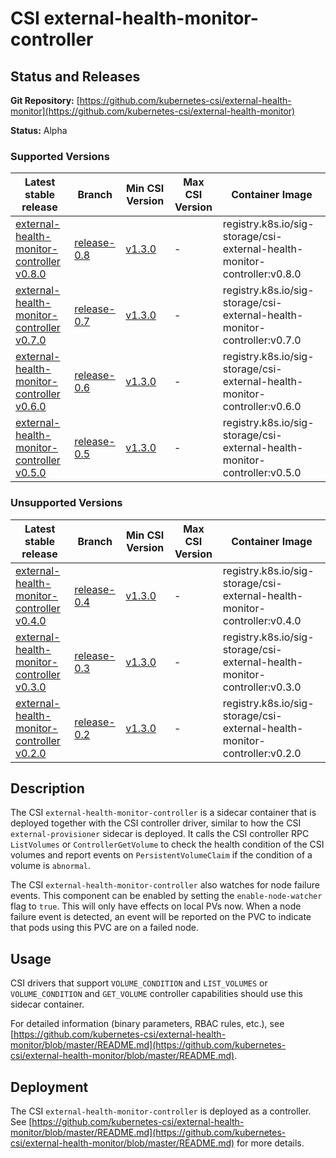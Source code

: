 # CSI external-health-monitor-controller

## Status and Releases

**Git Repository:** [https://github.com/kubernetes-csi/external-health-monitor](https://github.com/kubernetes-csi/external-health-monitor)

**Status:** Alpha 

### Supported Versions
Latest stable release | Branch | Min CSI Version | Max CSI Version | Container Image
--|--|--|--|--
[external-health-monitor-controller v0.8.0](https://github.com/kubernetes-csi/external-health-monitor/releases/tag/v0.8.0) | [release-0.8](https://github.com/kubernetes-csi/external-health-monitor/tree/release-0.8) | [v1.3.0](https://github.com/container-storage-interface/spec/releases/tag/v1.3.0) | - | registry.k8s.io/sig-storage/csi-external-health-monitor-controller:v0.8.0
[external-health-monitor-controller v0.7.0](https://github.com/kubernetes-csi/external-health-monitor/releases/tag/v0.7.0) | [release-0.7](https://github.com/kubernetes-csi/external-health-monitor/tree/release-0.7) | [v1.3.0](https://github.com/container-storage-interface/spec/releases/tag/v1.3.0) | - | registry.k8s.io/sig-storage/csi-external-health-monitor-controller:v0.7.0
[external-health-monitor-controller v0.6.0](https://github.com/kubernetes-csi/external-health-monitor/releases/tag/v0.6.0) | [release-0.6](https://github.com/kubernetes-csi/external-health-monitor/tree/release-0.6) | [v1.3.0](https://github.com/container-storage-interface/spec/releases/tag/v1.3.0) | - | registry.k8s.io/sig-storage/csi-external-health-monitor-controller:v0.6.0
[external-health-monitor-controller v0.5.0](https://github.com/kubernetes-csi/external-health-monitor/releases/tag/v0.5.0) | [release-0.5](https://github.com/kubernetes-csi/external-health-monitor/tree/release-0.5) | [v1.3.0](https://github.com/container-storage-interface/spec/releases/tag/v1.3.0) | - | registry.k8s.io/sig-storage/csi-external-health-monitor-controller:v0.5.0

### Unsupported Versions
Latest stable release | Branch | Min CSI Version | Max CSI Version | Container Image
--|--|--|--|--
[external-health-monitor-controller v0.4.0](https://github.com/kubernetes-csi/external-health-monitor/releases/tag/v0.4.0) | [release-0.4](https://github.com/kubernetes-csi/external-health-monitor/tree/release-0.4) | [v1.3.0](https://github.com/container-storage-interface/spec/releases/tag/v1.3.0) | - | registry.k8s.io/sig-storage/csi-external-health-monitor-controller:v0.4.0
[external-health-monitor-controller v0.3.0](https://github.com/kubernetes-csi/external-health-monitor/releases/tag/v0.3.0) | [release-0.3](https://github.com/kubernetes-csi/external-health-monitor/tree/release-0.3) | [v1.3.0](https://github.com/container-storage-interface/spec/releases/tag/v1.3.0) | - | registry.k8s.io/sig-storage/csi-external-health-monitor-controller:v0.3.0
[external-health-monitor-controller v0.2.0](https://github.com/kubernetes-csi/external-health-monitor/releases/tag/v0.2.0) | [release-0.2](https://github.com/kubernetes-csi/external-health-monitor/tree/release-0.2) | [v1.3.0](https://github.com/container-storage-interface/spec/releases/tag/v1.3.0) | - | registry.k8s.io/sig-storage/csi-external-health-monitor-controller:v0.2.0

## Description

The CSI `external-health-monitor-controller` is a sidecar container that is deployed together with the CSI controller driver, similar to how the CSI `external-provisioner` sidecar is deployed. It calls the CSI controller RPC `ListVolumes` or `ControllerGetVolume` to check the health condition of the CSI volumes and report events on `PersistentVolumeClaim` if the condition of a volume is `abnormal`.

The CSI `external-health-monitor-controller` also watches for node failure events. This component can be enabled by setting the `enable-node-watcher` flag to `true`. This will only have effects on local PVs now. When a node failure event is detected, an event will be reported on the PVC to indicate that pods using this PVC are on a failed node.

## Usage

CSI drivers that support `VOLUME_CONDITION` and `LIST_VOLUMES` or `VOLUME_CONDITION` and `GET_VOLUME` controller capabilities should use this sidecar container.

For detailed information (binary parameters, RBAC rules, etc.), see [https://github.com/kubernetes-csi/external-health-monitor/blob/master/README.md](https://github.com/kubernetes-csi/external-health-monitor/blob/master/README.md).

## Deployment

The CSI `external-health-monitor-controller` is deployed as a controller. See [https://github.com/kubernetes-csi/external-health-monitor/blob/master/README.md](https://github.com/kubernetes-csi/external-health-monitor/blob/master/README.md) for more details.
